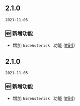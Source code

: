 ## 2.1.0

`2021-11-05`

### 🆕 新增功能

- 增加 `hideAsterisk ` 功能 ([#94](https://github.com/arco-design/arco-design-vue/pull/94))


## 2.1.0

`2021-11-05`

### 🆕 新增功能

- 增加 `hideAsterisk ` 功能 ([#94](https://github.com/arco-design/arco-design-vue/pull/94))


